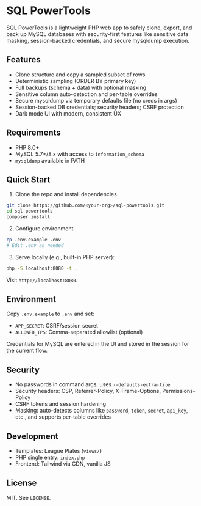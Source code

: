 # SQL PowerTools

SQL PowerTools is a lightweight PHP web app to safely clone, export, and back up MySQL databases with security-first features like sensitive data masking, session-backed credentials, and secure mysqldump execution.

## Features
- Clone structure and copy a sampled subset of rows
- Deterministic sampling (ORDER BY primary key)
- Full backups (schema + data) with optional masking
- Sensitive column auto-detection and per-table overrides
- Secure mysqldump via temporary defaults file (no creds in args)
- Session-backed DB credentials; security headers; CSRF protection
- Dark mode UI with modern, consistent UX

## Requirements
- PHP 8.0+
- MySQL 5.7+/8.x with access to `information_schema`
- `mysqldump` available in PATH

## Quick Start
1. Clone the repo and install dependencies.
```bash
git clone https://github.com/<your-org>/sql-powertools.git
cd sql-powertools
composer install
```
2. Configure environment.
```bash
cp .env.example .env
# Edit .env as needed
```
3. Serve locally (e.g., built-in PHP server):
```bash
php -S localhost:8080 -t .
```
Visit `http://localhost:8080`.

## Environment
Copy `.env.example` to `.env` and set:
- `APP_SECRET`: CSRF/session secret
- `ALLOWED_IPS`: Comma-separated allowlist (optional)

Credentials for MySQL are entered in the UI and stored in the session for the current flow.

## Security
- No passwords in command args; uses `--defaults-extra-file`
- Security headers: CSP, Referrer-Policy, X-Frame-Options, Permissions-Policy
- CSRF tokens and session hardening
- Masking: auto-detects columns like `password`, `token`, `secret`, `api_key`, etc., and supports per-table overrides

## Development
- Templates: League Plates (`views/`)
- PHP single entry: `index.php`
- Frontend: Tailwind via CDN, vanilla JS

## License
MIT. See `LICENSE`.



